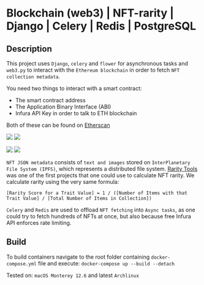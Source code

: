 # Blockchain (web3) | NFT-rarity | Django | Celery | Redis | PostgreSQL

## Description

This project uses `Django`, `celery` and `flower` for asynchronous tasks and `web3.py` to interact with the `Ethereum blockchain` in order to fetch `NFT collection metadata`. 

You need two things to interact with a smart contract:

- The smart contract address
- The Application Binary Interface (ABI)
- Infura API Key in order to talk to ETH blockchain

Both of these can be found on [Etherscan](https://etherscan.io/)

<img src="https://github.com/Aback231/Blockchain-NFT-rarity-Django-Celery/blob/main/APES.png"> <img src="https://github.com/Aback231/Blockchain-NFT-rarity-Django-Celery/blob/main/add_collection.png"> 

<img src="https://github.com/Aback231/Blockchain-NFT-rarity-Django-Celery/blob/main/progress.png"> <img src="https://github.com/Aback231/Blockchain-NFT-rarity-Django-Celery/blob/main/finished.png"> 

`NFT JSON metadata` consists of `text and images` stored on `InterPlanetary File System (IPFS)`, which represents a distributed file system. [Rarity Tools](https://rarity.tools/) was one of the first projects that one could use to calculate NFT rarity. We calculate rarity using the very same formula:

`[Rarity Score for a Trait Value] = 1 / ([Number of Items with that Trait Value] / [Total Number of Items in Collection])`

`Celery` and `Redis` are used to offload `NFT fetching` into `Async tasks`, as one could try to fetch hundreds of NFTs at once, but also because free Infura API enforces rate limiting.

## Build

To build containers navigate to the root folder containing `docker-compose.yml` file and execute: 
`docker-compose up --build --detach`

Tested on: `macOS Monterey 12.6` and latest `Archlinux`
